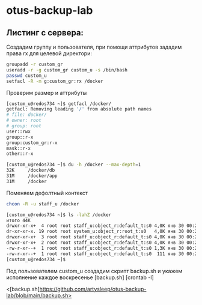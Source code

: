 # otus-backup-lab

## Листинг с сервера:
Создадим группу и пользователя, при помощи аттрибутов зададим права rx для целевой директори:
```sh
groupadd -r custom_gr
useradd -r -g custom_gr custom_u -s /bin/bash
passwd custom_u
setfacl -R -m g:custom_gr:rx /docker
```

Проверим размер и аттрибуты 
```sh
[custom_u@redos734 ~]$ getfacl /docker/
getfacl: Removing leading '/' from absolute path names
# file: docker/
# owner: root
# group: root
user::rwx
group::r-x
group:custom_gr:r-x
mask::r-x
other::r-x
```
```sh
[custom_u@redos734 ~]$ du -h /docker --max-depth=1
32K     /docker/db
31M     /docker/app
31M     /docker
```
Поменяем дефолтный контекст
```sh
chcon -R -u staff_u /docker
```
```sh
[custom_u@redos734 ~]$ ls -lahZ /docker
итого 44K
drwxr-xr-x+  4 root root staff_u:object_r:default_t:s0 4,0K янв 30 00:26 .
dr-xr-xr-x. 19 root root system_u:object_r:root_t:s0   4,0K янв 30 00:26 ..
drwxr-xr-x+  3 root root staff_u:object_r:default_t:s0 4,0K янв 30 00:26 app
drwxr-xr-x+  2 root root staff_u:object_r:default_t:s0 4,0K янв 30 00:26 db
-rw-r-xr--+  1 root root staff_u:object_r:default_t:s0 1,3K янв 30 00:26 docker-compose.yml
-rw-r-xr--+  1 root root staff_u:object_r:default_t:s0  111 янв 30 00:26 .env
[custom_u@redos734 ~]$
```
Под пользователем custom_u создадим скрипт backup.sh и укажем исполнение каждое воскресенье
  [backup.sh] [crontab -l]

<[backup.sh]https://github.com/artysleep/otus-backup-lab/blob/main/backup.sh>
